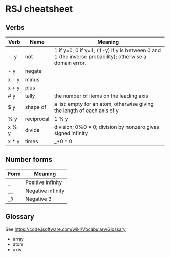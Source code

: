 # RSJ cheatsheet

## Verbs

| Verb   | Name       | Meaning                                                                                                |
| ------ | ---------- | ------------------------------------------------------------------------------------------------------ |
| -. y   | not        | 1 if y=0; 0 if y=1; (1-y) if y is between 0 and 1 (the inverse probability); otherwise a domain error. |
| - y    | negate     |                                                                                                        |
| x - y  | minus      |                                                                                                        |
| x + y  | plus       |                                                                                                        |
| # y    | tally      | the number of items on the leading axis                                                                |
| $ y    | shape of   | a list: empty for an atom, otherwise giving the length of each axis of y                               |
| % y    | reciprocal | 1 % y                                                                                                  |
| x % y  | divide     | division; 0%0 = 0; division by nonzero gives signed infinity                                           |
| x \* y | times      | \_\*0 = 0                                                                                              |

## Number forms

| Form | Meaning           |
| ---- | ----------------- |
| `_`  | Positive infinity |
| `__` | Negative infinity |
| `_3` | Negative 3        |

## Glossary

See <https://code.jsoftware.com/wiki/Vocabulary/Glossary>

- array
- atom
- axis
